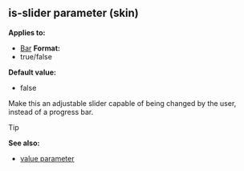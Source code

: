 ## is-slider parameter (skin)


**Applies to:**
+   [Bar](/ref/skin/control/bar.md) 
**Format:**
+   true/false

**Default value:**
+   false


Make this an adjustable slider capable of being changed by the
user, instead of a progress bar.

> [!TIP] 
> **See also:**
> +   [value parameter](/ref/skin/param/value.md) 